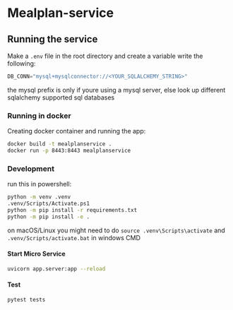# Mealplan-service

## Running the service

Make a `.env` file in the root directory and create a variable write the following:
```python
DB_CONN="mysql+mysqlconnector://<YOUR_SQLALCHEMY_STRING>"
```
the mysql prefix is only if youre using a mysql server, else look up different sqlalchemy supported sql databases

### Running in docker

Creating docker container and running the app:
```sh
docker build -t mealplanservice .
docker run -p 8443:8443 mealplanservice
```

### Development

run this in powershell:

```sh
python -m venv .venv
.venv/Scripts/Activate.ps1
python -m pip install -r requirements.txt
python -m pip install -e .
```

on macOS/Linux you might need to do `source .venv\Scripts\activate` and `.venv/Scripts/activate.bat` in windows CMD

#### Start Micro Service
```sh
uvicorn app.server:app --reload
```

#### Test
```sh
pytest tests
```
